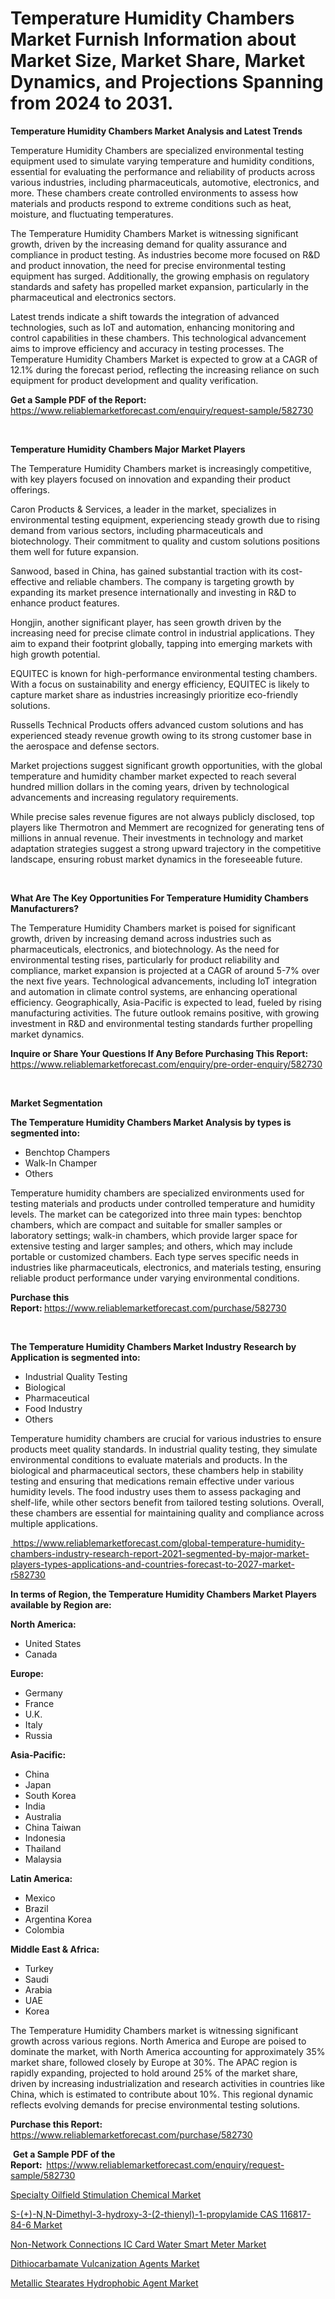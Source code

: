 <p><h1>Temperature Humidity Chambers Market Furnish Information about Market Size, Market Share, Market Dynamics, and Projections Spanning from 2024 to 2031.</h1></p><p><strong>Temperature Humidity Chambers Market Analysis and Latest Trends</strong></p>
<p><p>Temperature Humidity Chambers are specialized environmental testing equipment used to simulate varying temperature and humidity conditions, essential for evaluating the performance and reliability of products across various industries, including pharmaceuticals, automotive, electronics, and more. These chambers create controlled environments to assess how materials and products respond to extreme conditions such as heat, moisture, and fluctuating temperatures.</p><p>The Temperature Humidity Chambers Market is witnessing significant growth, driven by the increasing demand for quality assurance and compliance in product testing. As industries become more focused on R&D and product innovation, the need for precise environmental testing equipment has surged. Additionally, the growing emphasis on regulatory standards and safety has propelled market expansion, particularly in the pharmaceutical and electronics sectors.</p><p>Latest trends indicate a shift towards the integration of advanced technologies, such as IoT and automation, enhancing monitoring and control capabilities in these chambers. This technological advancement aims to improve efficiency and accuracy in testing processes. The Temperature Humidity Chambers Market is expected to grow at a CAGR of 12.1% during the forecast period, reflecting the increasing reliance on such equipment for product development and quality verification.</p></p>
<p><strong>Get a Sample PDF of the Report:&nbsp;</strong> <a href="https://www.reliablemarketforecast.com/enquiry/request-sample/582730?utm_campaign=1080&utm_medium=2&utm_source=Github&utm_content=ia&utm_term=09122024&utm_id=temperature-humidity-chambers">https://www.reliablemarketforecast.com/enquiry/request-sample/582730</a></p>
<p>&nbsp;</p>
<p><strong>Temperature Humidity Chambers Major Market Players</strong></p>
<p><p>The Temperature Humidity Chambers market is increasingly competitive, with key players focused on innovation and expanding their product offerings. </p><p>Caron Products & Services, a leader in the market, specializes in environmental testing equipment, experiencing steady growth due to rising demand from various sectors, including pharmaceuticals and biotechnology. Their commitment to quality and custom solutions positions them well for future expansion.</p><p>Sanwood, based in China, has gained substantial traction with its cost-effective and reliable chambers. The company is targeting growth by expanding its market presence internationally and investing in R&D to enhance product features. </p><p>Hongjin, another significant player, has seen growth driven by the increasing need for precise climate control in industrial applications. They aim to expand their footprint globally, tapping into emerging markets with high growth potential.</p><p>EQUITEC is known for high-performance environmental testing chambers. With a focus on sustainability and energy efficiency, EQUITEC is likely to capture market share as industries increasingly prioritize eco-friendly solutions.</p><p>Russells Technical Products offers advanced custom solutions and has experienced steady revenue growth owing to its strong customer base in the aerospace and defense sectors.</p><p>Market projections suggest significant growth opportunities, with the global temperature and humidity chamber market expected to reach several hundred million dollars in the coming years, driven by technological advancements and increasing regulatory requirements.</p><p>While precise sales revenue figures are not always publicly disclosed, top players like Thermotron and Memmert are recognized for generating tens of millions in annual revenue. Their investments in technology and market adaptation strategies suggest a strong upward trajectory in the competitive landscape, ensuring robust market dynamics in the foreseeable future.</p></p>
<p>&nbsp;</p>
<p><strong>What Are The Key Opportunities For Temperature Humidity Chambers Manufacturers?</strong></p>
<p><p>The Temperature Humidity Chambers market is poised for significant growth, driven by increasing demand across industries such as pharmaceuticals, electronics, and biotechnology. As the need for environmental testing rises, particularly for product reliability and compliance, market expansion is projected at a CAGR of around 5-7% over the next five years. Technological advancements, including IoT integration and automation in climate control systems, are enhancing operational efficiency. Geographically, Asia-Pacific is expected to lead, fueled by rising manufacturing activities. The future outlook remains positive, with growing investment in R&D and environmental testing standards further propelling market dynamics.</p></p>
<p><strong>Inquire or Share Your Questions If Any Before Purchasing This Report:</strong> <a href="https://www.reliablemarketforecast.com/enquiry/pre-order-enquiry/582730?utm_campaign=1080&utm_medium=2&utm_source=Github&utm_content=ia&utm_term=09122024&utm_id=temperature-humidity-chambers">https://www.reliablemarketforecast.com/enquiry/pre-order-enquiry/582730</a></p>
<p>&nbsp;</p>
<p><strong>Market Segmentation</strong></p>
<p><strong>The Temperature Humidity Chambers Market Analysis by types is segmented into:</strong></p>
<p><ul><li>Benchtop Champers</li><li>Walk-In Champer</li><li>Others</li></ul></p>
<p><p>Temperature humidity chambers are specialized environments used for testing materials and products under controlled temperature and humidity levels. The market can be categorized into three main types: benchtop chambers, which are compact and suitable for smaller samples or laboratory settings; walk-in chambers, which provide larger space for extensive testing and larger samples; and others, which may include portable or customized chambers. Each type serves specific needs in industries like pharmaceuticals, electronics, and materials testing, ensuring reliable product performance under varying environmental conditions.</p></p>
<p><strong>Purchase this Report:&nbsp;</strong><a href="https://www.reliablemarketforecast.com/purchase/582730?utm_campaign=1080&utm_medium=2&utm_source=Github&utm_content=ia&utm_term=09122024&utm_id=temperature-humidity-chambers">https://www.reliablemarketforecast.com/purchase/582730</a></p>
<p>&nbsp;</p>
<p><strong>The Temperature Humidity Chambers Market Industry Research by Application is segmented into:</strong></p>
<p><ul><li>Industrial Quality Testing</li><li>Biological</li><li>Pharmaceutical</li><li>Food Industry</li><li>Others</li></ul></p>
<p><p>Temperature humidity chambers are crucial for various industries to ensure products meet quality standards. In industrial quality testing, they simulate environmental conditions to evaluate materials and products. In the biological and pharmaceutical sectors, these chambers help in stability testing and ensuring that medications remain effective under various humidity levels. The food industry uses them to assess packaging and shelf-life, while other sectors benefit from tailored testing solutions. Overall, these chambers are essential for maintaining quality and compliance across multiple applications.</p></p>
<p><a href="https://www.reliablemarketforecast.com/global-temperature-humidity-chambers-industry-research-report-2021-segmented-by-major-market-players-types-applications-and-countries-forecast-to-2027-market-r582730?utm_campaign=1080&utm_medium=2&utm_source=Github&utm_content=ia&utm_term=09122024&utm_id=temperature-humidity-chambers">&nbsp;https://www.reliablemarketforecast.com/global-temperature-humidity-chambers-industry-research-report-2021-segmented-by-major-market-players-types-applications-and-countries-forecast-to-2027-market-r582730</a></p>
<p><strong>In terms of Region, the Temperature Humidity Chambers Market Players available by Region are:</strong></p>
<p>
    <p> <strong> North America: </strong>
        <ul>
            <li>United States</li>
            <li>Canada</li>
        </ul>
        </p> 
    <p> <strong> Europe: </strong>
        <ul>
            <li>Germany</li>
            <li>France</li>
            <li>U.K.</li>
            <li>Italy</li>
            <li>Russia</li>
        </ul>
        </p> 
    <p> <strong> Asia-Pacific: </strong>
        <ul>
            <li>China</li>
            <li>Japan</li>
            <li>South Korea</li>
            <li>India</li>
            <li>Australia</li>
            <li>China Taiwan</li>
            <li>Indonesia</li>
            <li>Thailand</li>
            <li>Malaysia</li>
        </ul>
        </p> 
    <p> <strong> Latin America: </strong>
        <ul>
            <li>Mexico</li>
            <li>Brazil</li>
            <li>Argentina Korea</li>
            <li>Colombia</li>
        </ul>
        </p> 
    <p> <strong> Middle East & Africa: </strong>
        <ul>
            <li>Turkey</li>
            <li>Saudi</li>
            <li>Arabia</li>
            <li>UAE</li>
            <li>Korea</li>
        </ul>
    </p>
    </p>
<p><p>The Temperature Humidity Chambers market is witnessing significant growth across various regions. North America and Europe are poised to dominate the market, with North America accounting for approximately 35% market share, followed closely by Europe at 30%. The APAC region is rapidly expanding, projected to hold around 25% of the market share, driven by increasing industrialization and research activities in countries like China, which is estimated to contribute about 10%. This regional dynamic reflects evolving demands for precise environmental testing solutions.</p></p>
<p><strong>Purchase this Report: </strong><a href="https://www.reliablemarketforecast.com/purchase/582730?utm_campaign=1080&utm_medium=2&utm_source=Github&utm_content=ia&utm_term=09122024&utm_id=temperature-humidity-chambers">https://www.reliablemarketforecast.com/purchase/582730</a></p>
<p>&nbsp;<strong>Get a Sample PDF of the Report:&nbsp;&nbsp;</strong><a href="https://www.reliablemarketforecast.com/enquiry/request-sample/582730?utm_campaign=1080&utm_medium=2&utm_source=Github&utm_content=ia&utm_term=09122024&utm_id=temperature-humidity-chambers">https://www.reliablemarketforecast.com/enquiry/request-sample/582730</a></p>
<p><strong></strong></p>
<p><p><a href="https://www.linkedin.com/pulse/understanding-specialty-oilfield-stimulation-chemical-market-g4m5e?utm_campaign=1080&utm_medium=2&utm_source=Github&utm_content=ia&utm_term=09122024&utm_id=temperature-humidity-chambers">Specialty Oilfield Stimulation Chemical Market</a></p><p><a href="https://github.com/gdfhhhj/Market-Research-Report-List-6/blob/main/s-nn-dimethyl-3-hydroxy-3-2-thienyl-1-propylamide-cas-116817-84-6-market.md?utm_campaign=1080&utm_medium=2&utm_source=Github&utm_content=ia&utm_term=09122024&utm_id=temperature-humidity-chambers">S-(+)-N,N-Dimethyl-3-hydroxy-3-(2-thienyl)-1-propylamide CAS 116817-84-6 Market</a></p><p><a href="https://www.linkedin.com/pulse/examining-ups-downs-non-network-connections-ic-card-water-smart-mcazc?utm_campaign=1080&utm_medium=2&utm_source=Github&utm_content=ia&utm_term=09122024&utm_id=temperature-humidity-chambers">Non-Network Connections IC Card Water Smart Meter Market</a></p><p><a href="https://www.linkedin.com/pulse/the-sympatico-insight-9odme?utm_campaign=1080&utm_medium=2&utm_source=Github&utm_content=ia&utm_term=09122024&utm_id=temperature-humidity-chambers">Dithiocarbamate Vulcanization Agents Market</a></p><p><a href="https://www.linkedin.com/pulse/the-sympatico-insight-9odme?utm_campaign=1080&utm_medium=2&utm_source=Github&utm_content=ia&utm_term=09122024&utm_id=temperature-humidity-chambers">Metallic Stearates Hydrophobic Agent Market</a></p></p>